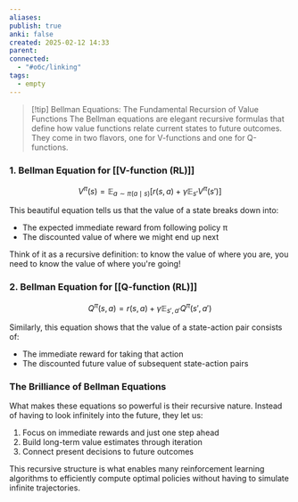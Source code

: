 ```yaml
---
aliases: 
publish: true
anki: false
created: 2025-02-12 14:33
parent:
connected:
  - "#обс/linking"
tags:
  - empty
---
```

> [!tip] Bellman Equations: The Fundamental Recursion of Value Functions
The Bellman equations are elegant recursive formulas that define how value functions relate current states to future outcomes. They come in two flavors, one for V-functions and one for Q-functions.

### 1. Bellman Equation for  [[V-function (RL)]]

$${V^{\pi}(s) = \mathbb{E}_{a \sim \pi(a \mid s)} \left[ r(s, a) + \gamma \mathbb{E}_{s'} V^{\pi}(s') \right]}$$

This beautiful equation tells us that the value of a state breaks down into:
- The expected immediate reward from following policy π
- The discounted value of where we might end up next

Think of it as a recursive definition: to know the value of where you are, you need to know the value of where you're going!

### 2. Bellman Equation for  [[Q-function (RL)]]

$${Q^{\pi}(s, a) = r(s, a) + \gamma \mathbb{E}_{s', a'} Q^{\pi}(s', a')}$$

Similarly, this equation shows that the value of a state-action pair consists of:
- The immediate reward for taking that action
- The discounted future value of subsequent state-action pairs

### The Brilliance of Bellman Equations

What makes these equations so powerful is their recursive nature. Instead of having to look infinitely into the future, they let us:
1. Focus on immediate rewards and just one step ahead
2. Build long-term value estimates through iteration
3. Connect present decisions to future outcomes

This recursive structure is what enables many reinforcement learning algorithms to efficiently compute optimal policies without having to simulate infinite trajectories.

